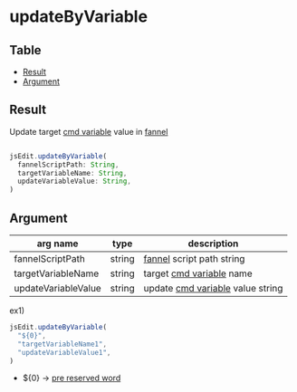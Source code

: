 # updateByVariable

Table
-----------------

* [Result](#overview)
* [Argument](#argument)


## Result

Update target [cmd variable](https://github.com/puutaro/CommandClick/blob/master/DEVELOPER.md#cmd-variables) value in [fannel](https://github.com/puutaro/CommandClick/blob/master/md/developer/glossary.md#fannel)  


```js.js

jsEdit.updateByVariable(
  fannelScriptPath: String,
  targetVariableName: String,
  updateVariableValue: String,
) 

```

## Argument

| arg name | type | description |
| -------- | -------- | -------- |
| fannelScriptPath | string | [fannel](https://github.com/puutaro/CommandClick/blob/master/md/developer/glossary.md#fannel) script path string |
| targetVariableName | string | target [cmd variable](https://github.com/puutaro/CommandClick/blob/master/DEVELOPER.md#cmd-variables) name |
| updateVariableValue | string | update [cmd variable](https://github.com/puutaro/CommandClick/blob/master/DEVELOPER.md#cmd-variables) value string |

ex1)

```js.js
jsEdit.updateByVariable(
  "${0}",
  "targetVariableName1",
  "updateVariableValue1",
) 

```

- ${0} -> [pre reserved word](https://github.com/puutaro/CommandClick/blob/master/md/developer/js_pre_reserved_word.md)
